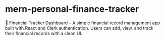 # mern-personal-finance-tracker
🚀 Financial Tracker Dashboard – A simple financial record management app built with React and Clerk authentication. Users can add, view, and track their financial records with a clean UI.  
